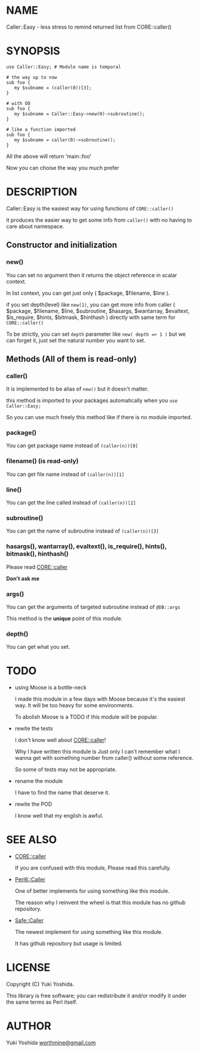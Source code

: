 # NAME

Caller::Easy - less stress to remind returned list from CORE::caller()

# SYNOPSIS

    use Caller::Easy; # Module name is temporal

    # the way up to now
    sub foo {
       my $subname = (caller(0))[3];
    }

    # with OO
    sub foo {
       my $subname = Caller::Easy->new(0)->subroutine();
    }

    # like a function imported
    sub foo {
       my $subname = caller(0)->subroutine();
    }

All the above will return 'main::foo'

Now you can choise the way you much prefer

# DESCRIPTION

Caller::Easy is the easiest way for using functions of `CORE::caller()`

it produces the easier way to get some info from `caller()` with no having to care about namespace.

## Constructor and initialization

### new()

You can set no argument then it returns the object reference in scalar context.

In list context, you can get just only ( $package, $filename, $line ).

if you set depth(level) like `new(1)`, you can get more info from caller
( $package, $filename, $line, $subroutine, $hasargs, $wantarray, $evaltext,
$is\_require, $hints, $bitmask, $hinthash )
directly with same term for `CORE::caller()`

To be strictly, you can set `depth` parameter like `new( depth => 1 )`
but we can forget it, just set the natural number you want to set.

## Methods (All of them is read-only)

### caller()

It is implemented to be alias of `new()` but it doesn't matter.

this method is imported to your packages automatically when you `use Caller::Easy;`

So you can use much freely this method like if there is no module imported.

### package()

You can get package name instead of `(caller(n))[0]`

### filename() (is read-only)

You can get file name instead of `(caller(n))[1]`

### line()

You can get the line called instead of `(caller(n))[2]`

### subroutine()

You can get the name of subroutine instead of `(caller(n))[3]`

### hasargs(), wantarray(), evaltext(), is\_require(), hints(), bitmask(), hinthash()

Please read [CORE::caller](http://perldoc.perl.org/functions/caller.html)

**Don't ask me**

### args()

You can get the arguments of targeted subroutine instead of `@DB::args`

This method is the **unique** point of this module.

### depth()

You can get what you set.

# TODO

- using Moose is a bottle-neck

    I made this module in a few days with Moose because it's the easiest way.
    It will be too heavy for some environments.

    To abolish Moose is a TODO if this module will be popular.

- rewite the tests

    I don't know well about [CORE::caller](http://perldoc.perl.org/functions/caller.html)!

    Why I have written this module is
    Just only I can't remember what I wanna get with something number from caller()
    without some reference.

    So some of tests may not be appropriate.

- rename the module

    I have to find the name that deserve it.

- rewite the POD

    I know well that my english is awful.

# SEE ALSO

- [CORE::caller](http://perldoc.perl.org/functions/caller.html)

    If you are confused with this module, Please read this carefully.

- [Perl6::Caller](http://search.cpan.org/~ovid/Perl6-Caller/lib/Perl6/Caller.pm)

    One of better implements for using something like this module.

    The reason why I reinvent the wheel is that this module has no github repository.

- [Safe::Caller](https://github.com/stsc/Safe-Caller)

    The newest implement for using something like this module.

    It has github repository but usage is limited.

# LICENSE

Copyright (C) Yuki Yoshida.

This library is free software; you can redistribute it and/or modify
it under the same terms as Perl itself.

# AUTHOR

Yuki Yoshida <worthmine@gmail.com>
